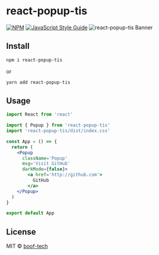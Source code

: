 # react-popup-tis

>

[![NPM](https://img.shields.io/npm/v/react-popup-tis.svg)](https://www.npmjs.com/package/react-popup-tis) [![JavaScript Style Guide](https://img.shields.io/badge/code_style-standard-brightgreen.svg)](https://standardjs.com)
![react-popup-tis Banner](https://user-images.githubusercontent.com/76048512/119127218-48b2fa00-ba49-11eb-8c7e-47fa789a79a8.gif)

## Install

```bash
npm i react-popup-tis
```

or

```bash
yarn add react-popup-tis
```

## Usage

```jsx
import React from 'react'

import { Popup } from 'react-popup-tis'
import 'react-popup-tis/dist/index.css'

const App = () => {
  return (
    <Popup
      className='Popup'
      msg='Visit GitHub'
      darkMode={false}>
        <a href='http://github.com'>
          GitHub
        </a>
    </Popup>
  )
}

export default App
```

## License

MIT © [boof-tech](https://github.com/boof-tech)
